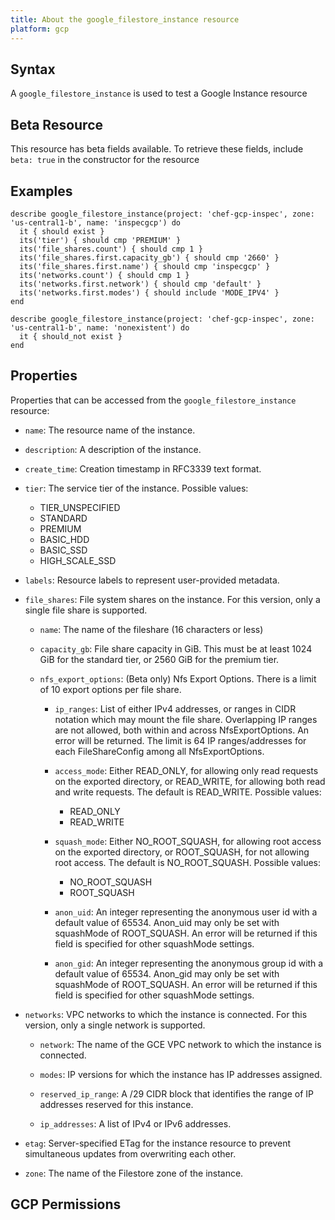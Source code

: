 ```yaml
---
title: About the google_filestore_instance resource
platform: gcp
---
```


## Syntax
A `google_filestore_instance` is used to test a Google Instance resource


## Beta Resource
This resource has beta fields available. To retrieve these fields, include `beta: true` in the constructor for the resource

## Examples
```
describe google_filestore_instance(project: 'chef-gcp-inspec', zone: 'us-central1-b', name: 'inspecgcp') do
  it { should exist }
  its('tier') { should cmp 'PREMIUM' }
  its('file_shares.count') { should cmp 1 }
  its('file_shares.first.capacity_gb') { should cmp '2660' }
  its('file_shares.first.name') { should cmp 'inspecgcp' }
  its('networks.count') { should cmp 1 }
  its('networks.first.network') { should cmp 'default' }
  its('networks.first.modes') { should include 'MODE_IPV4' }
end

describe google_filestore_instance(project: 'chef-gcp-inspec', zone: 'us-central1-b', name: 'nonexistent') do
  it { should_not exist }
end
```

## Properties
Properties that can be accessed from the `google_filestore_instance` resource:


  * `name`: The resource name of the instance.

  * `description`: A description of the instance.

  * `create_time`: Creation timestamp in RFC3339 text format.

  * `tier`: The service tier of the instance.
  Possible values:
    * TIER_UNSPECIFIED
    * STANDARD
    * PREMIUM
    * BASIC_HDD
    * BASIC_SSD
    * HIGH_SCALE_SSD

  * `labels`: Resource labels to represent user-provided metadata.

  * `file_shares`: File system shares on the instance. For this version, only a single file share is supported.

    * `name`: The name of the fileshare (16 characters or less)

    * `capacity_gb`: File share capacity in GiB. This must be at least 1024 GiB for the standard tier, or 2560 GiB for the premium tier.

    * `nfs_export_options`: (Beta only) Nfs Export Options. There is a limit of 10 export options per file share.

      * `ip_ranges`: List of either IPv4 addresses, or ranges in CIDR notation which may mount the file share. Overlapping IP ranges are not allowed, both within and across NfsExportOptions. An error will be returned. The limit is 64 IP ranges/addresses for each FileShareConfig among all NfsExportOptions.

      * `access_mode`: Either READ_ONLY, for allowing only read requests on the exported directory, or READ_WRITE, for allowing both read and write requests. The default is READ_WRITE.
      Possible values:
        * READ_ONLY
        * READ_WRITE

      * `squash_mode`: Either NO_ROOT_SQUASH, for allowing root access on the exported directory, or ROOT_SQUASH, for not allowing root access. The default is NO_ROOT_SQUASH.
      Possible values:
        * NO_ROOT_SQUASH
        * ROOT_SQUASH

      * `anon_uid`: An integer representing the anonymous user id with a default value of 65534. Anon_uid may only be set with squashMode of ROOT_SQUASH. An error will be returned if this field is specified for other squashMode settings.

      * `anon_gid`: An integer representing the anonymous group id with a default value of 65534. Anon_gid may only be set with squashMode of ROOT_SQUASH. An error will be returned if this field is specified for other squashMode settings.

  * `networks`: VPC networks to which the instance is connected. For this version, only a single network is supported.

    * `network`: The name of the GCE VPC network to which the instance is connected.

    * `modes`: IP versions for which the instance has IP addresses assigned.

    * `reserved_ip_range`: A /29 CIDR block that identifies the range of IP addresses reserved for this instance.

    * `ip_addresses`: A list of IPv4 or IPv6 addresses.

  * `etag`: Server-specified ETag for the instance resource to prevent simultaneous updates from overwriting each other.

  * `zone`: The name of the Filestore zone of the instance.


## GCP Permissions
